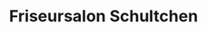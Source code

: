 ---
title: "Friseursalon Schultchen"
url: /burg-spreewald/friseursalon-schultchen/
shop: Friseur
---